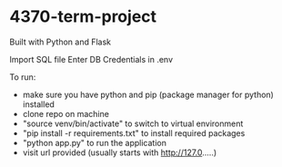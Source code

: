 # 4370-term-project

Built with Python and Flask

Import SQL file 
Enter DB Credentials in .env

To run:
- make sure you have python and pip (package manager for python) installed
- clone repo on machine
- "source venv/bin/activate" to switch to virtual environment
- "pip install -r requirements.txt" to install required packages
- "python app.py" to run the application
- visit url provided (usually starts with http://127.0.....)
